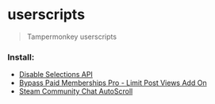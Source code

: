 # userscripts
> Tampermonkey userscripts

### Install:
* [Disable Selections API](https://github.com/patkub/userscripts/raw/master/scripts/disableSelectionsAPI.user.js)
* [Bypass Paid Memberships Pro - Limit Post Views Add On](https://github.com/patkub/userscripts/raw/master/scripts/pmp.lpv.bypass.user.js)
* [Steam Community Chat AutoScroll](https://github.com/patkub/userscripts/raw/master/scripts/SteamCommunityChatAutoscroll.user.js)
